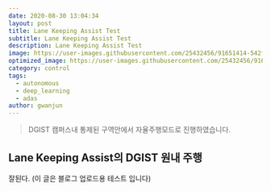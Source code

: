 ```yaml
---
date: 2020-08-30 13:04:34
layout: post
title: Lane Keeping Assist Test
subtitle: Lane Keeping Assist Test
description: Lane Keeping Assist Test
image: https://user-images.githubusercontent.com/25432456/91651414-542f5100-eac7-11ea-8c2c-66eb21f90418.gif
optimized_image: https://user-images.githubusercontent.com/25432456/91651414-542f5100-eac7-11ea-8c2c-66eb21f90418.gif
category: control
tags:
  - autonomous
  - deep_learning
  - adas
author: gwanjun
---
```


> DGIST 캠퍼스내 통제된 구역안에서 자율주행모드로 진행하였습니다.


## Lane Keeping Assist의 DGIST 원내 주행

잘된다. (이 글은 블로그 업로드용 테스트 입니다)
